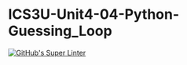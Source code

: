 # ICS3U-Unit4-04-Python-Guessing_Loop

[![GitHub's Super Linter](https://github.com/lily-liu-17/ICS3U-Unit4-04-Python-Guessing_Loop/workflows/GitHub's%20Super%20Linter/badge.svg)](https://github.com/lily-liu-17/ICS3U-Unit4-04-Python-Guessing_Loop/actions)
